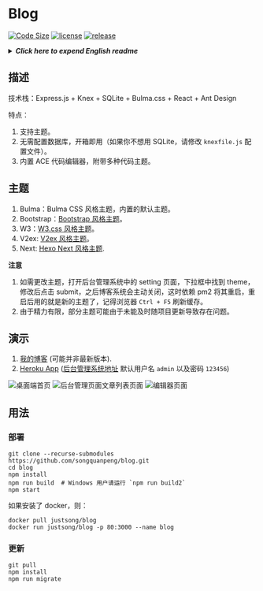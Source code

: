 # Blog
[![Code Size](https://img.shields.io/github/languages/code-size/songquanpeng/blog)](https://github.com/songquanpeng/blog) 
[![license](https://img.shields.io/github/license/songquanpeng/blog)](https://github.com/songquanpeng/blog) 
[![release](https://img.shields.io/github/v/release/songquanpeng/blog)](https://github.com/songquanpeng/blog/releases)

<details>
<summary><strong><i>Click here to expend English readme</i></strong></summary>
<div>
 
 ## Description
+ This is a blog system powered by Express.js and React.
+ Demonstrations
    + [My blog](https://iamazing.cn/) (may not be the latest version).
    + [Heroku App](https://express-react-blog.herokuapp.com/) (visit the [management system](https://express-react-blog.herokuapp.com/admin/) with default username `admin` and password `123456`)

## Highlights
1. You can use a **code editor** to edit your content (built-in ACE code editor with multiple themes).
2. Easy to configure and integrate with disqus and statistics system.
3. You can copy from OneNote or any other programs and **paste your content with formatting** (with the `paste with formatting` feature, don't forget to set the page type to `raw`).
4. You can use this to deploy your single page web application (such as a [game](https://iamazing.cn/page/online-battle-city)), just paste the code and set the page type to `raw`.
5. System deploy is extremely simple, no need to configure the database (here I use SQLite as the default database, but it's easy to move to other database, just by modifying the `knexfile.js`).
6. **Multiple themes available**:
    1. Bulma: default theme.
    2. Bootstrap: [blog-theme-bootstrap](https://github.com/songquanpeng/blog-theme-bootstrap).
    3. W3: [blog-theme-w3](https://github.com/songquanpeng/blog-theme-w3).
    4. V2ex: [blog-theme-v2ex](https://github.com/songquanpeng/blog-theme-v2ex).
    5. Next: [blog-theme-next](https://github.com/songquanpeng/blog-theme-next).

## Deployment
```shell script
git clone --recurse-submodules https://github.com/songquanpeng/blog.git
cd blog
npm install
npm run build  # For Windows user, please run `npm run build2` instead
npm start
```

How to update it?
```shell script
git pull
npm install
npm run migrate
``` 
</div>
</details>

## 描述
技术栈：Express.js + Knex + SQLite + Bulma.css + React + Ant Design

特点：
1. 支持主题。
2. 无需配置数据库，开箱即用（如果你不想用 SQLite，请修改 `knexfile.js` 配置文件）。
3. 内置 ACE 代码编辑器，附带多种代码主题。

## 主题
1. Bulma：Bulma CSS 风格主题，内置的默认主题。
2. Bootstrap：[Bootstrap 风格主题](https://github.com/songquanpeng/blog-theme-bootstrap)。
3. W3：[W3.css 风格主题](https://github.com/songquanpeng/blog-theme-w3)。
4. V2ex: [V2ex 风格主题](https://github.com/songquanpeng/blog-theme-v2ex)。
5. Next: [Hexo Next 风格主题](https://github.com/songquanpeng/blog-theme-next).

**注意**
1. 如需更改主题，打开后台管理系统中的 setting 页面，下拉框中找到 theme，修改后点击 submit，之后博客系统会主动关闭，这时依赖 pm2 将其重启，重启后用的就是新的主题了，记得浏览器 `Ctrl + F5` 刷新缓存。
2. 由于精力有限，部分主题可能由于未能及时随项目更新导致存在问题。

## 演示
1. [我的博客](https://iamazing.cn/) (可能并非最新版本).
2. [Heroku App](https://express-react-blog.herokuapp.com/) ([后台管理系统地址](https://express-react-blog.herokuapp.com/admin/) 默认用户名 `admin` 以及密码 `123456`)

![桌面端首页](https://user-images.githubusercontent.com/39998050/108320215-76e02e00-71fd-11eb-8ecc-caeff90eb0da.png)
![后台管理页面文章列表页面](https://user-images.githubusercontent.com/39998050/108320192-6f208980-71fd-11eb-8e3d-92e61dce09e6.png)
![编辑器页面](https://user-images.githubusercontent.com/39998050/108320168-6465f480-71fd-11eb-8abd-f74588d9e39a.png)

## 用法
### 部署
```shell script
git clone --recurse-submodules https://github.com/songquanpeng/blog.git
cd blog
npm install
npm run build  # Windows 用户请运行 `npm run build2`
npm start
```

如果安装了 docker，则：
```shell script
docker pull justsong/blog
docker run justsong/blog -p 80:3000 --name blog
```

### 更新
```shell script
git pull
npm install
npm run migrate
``` 
